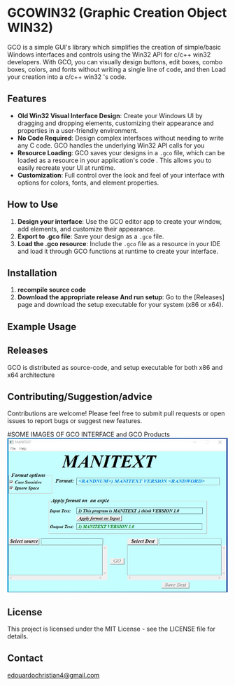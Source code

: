 # GCOWIN32 (Graphic Creation Object WIN32)

GCO is a simple GUI's library which simplifies the creation of simple/basic Windows interfaces and controls using the Win32 API for c/c++ win32 developers. With GCO, you can visually design buttons, edit boxes, combo boxes, colors, and fonts without writing a single line of code, and then Load your creation into a c/c++ win32 's code.

## Features

* **Old Win32 Visual Interface Design**: Create your Windows UI by dragging and dropping elements, customizing their appearance and properties in a user-friendly environment.
* **No Code Required**: Design complex interfaces without needing to write any C code. GCO handles the underlying Win32 API calls for you
* **Resource Loading**: GCO saves your designs in a `.gco` file, which can be loaded as a resource in your application's code . This allows you to easily recreate your UI at runtime.
* **Customization**: Full control over the look and feel of your interface with options for colors, fonts, and element properties.

## How to Use

1. **Design your interface**: Use the GCO editor app to create your window, add elements, and customize their appearance.
2. **Export to .gco file**: Save your design as a `.gco` file.
3. **Load the .gco resource**: Include the `.gco` file as a resource in your IDE and load it through GCO functions  at runtime to create your interface.

## Installation
1. **recompile source code**
2. **Download the appropriate release And run setup**: Go to the [Releases] page and download the setup executable for your system (x86 or x64).
## Example Usage

## Releases
GCO is distributed as source-code, and setup executable for both x86 and x64 architecture
## Contributing/Suggestion/advice
Contributions are welcome! Please feel free to submit pull requests or open issues to report bugs or suggest new features.

#SOME IMAGES OF GCO INTERFACE and GCO Products
 ![Example of windows app done using GCOWIN32 GUI](images/Fiveer2.JPG)
## License
This project is licensed under the MIT License - see the LICENSE file for details.
## Contact
edouardochristian4@gmail.com
